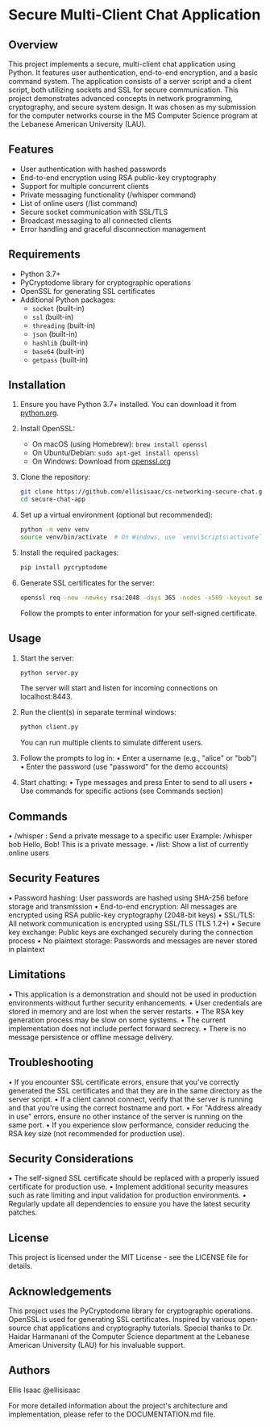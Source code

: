 # Secure Multi-Client Chat Application

## Overview
This project implements a secure, multi-client chat application using Python. It features user authentication, end-to-end encryption, and a basic command system. The application consists of a server script and a client script, both utilizing sockets and SSL for secure communication. This project demonstrates advanced concepts in network programming, cryptography, and secure system design. It was chosen as my submission for the computer networks course in the MS Computer Science program at the Lebanese American University (LAU).

## Features
- User authentication with hashed passwords
- End-to-end encryption using RSA public-key cryptography
- Support for multiple concurrent clients
- Private messaging functionality (/whisper command)
- List of online users (/list command)
- Secure socket communication with SSL/TLS
- Broadcast messaging to all connected clients
- Error handling and graceful disconnection management

## Requirements
- Python 3.7+
- PyCryptodome library for cryptographic operations
- OpenSSL for generating SSL certificates
- Additional Python packages:
  - `socket` (built-in)
  - `ssl` (built-in)
  - `threading` (built-in)
  - `json` (built-in)
  - `hashlib` (built-in)
  - `base64` (built-in)
  - `getpass` (built-in)

## Installation

1. Ensure you have Python 3.7+ installed. You can download it from [python.org](https://www.python.org/downloads/).

2. Install OpenSSL:
   - On macOS (using Homebrew): `brew install openssl`
   - On Ubuntu/Debian: `sudo apt-get install openssl`
   - On Windows: Download from [openssl.org](https://www.openssl.org/source/)

3. Clone the repository:
   ```sh
   git clone https://github.com/ellisisaac/cs-networking-secure-chat.git
   cd secure-chat-app
   ```

4. Set up a virtual environment (optional but recommended):
   ```sh
   python -m venv venv
   source venv/bin/activate  # On Windows, use `venv\Scripts\activate`
   ```

5. Install the required packages:
   ```sh
   pip install pycryptodome
   ```

6. Generate SSL certificates for the server:
   ```sh
   openssl req -new -newkey rsa:2048 -days 365 -nodes -x509 -keyout server.key -out server.crt
   ```
   Follow the prompts to enter information for your self-signed certificate.

## Usage

1. Start the server:
   ```sh
   python server.py
   ```
   The server will start and listen for incoming connections on localhost:8443.

2. Run the client(s) in separate terminal windows:
   ```sh
   python client.py
   ```
   You can run multiple clients to simulate different users.

3. Follow the prompts to log in:
   • Enter a username (e.g., "alice" or "bob")
   • Enter the password (use "password" for the demo accounts)

4. Start chatting:
   • Type messages and press Enter to send to all users
   • Use commands for specific actions (see Commands section)

## Commands

• /whisper <username> <message>: Send a private message to a specific user
   Example: /whisper bob Hello, Bob! This is a private message.
• /list: Show a list of currently online users

## Security Features

• Password hashing: User passwords are hashed using SHA-256 before storage and transmission
• End-to-end encryption: All messages are encrypted using RSA public-key cryptography (2048-bit keys)
• SSL/TLS: All network communication is encrypted using SSL/TLS (TLS 1.2+)
• Secure key exchange: Public keys are exchanged securely during the connection process
• No plaintext storage: Passwords and messages are never stored in plaintext

## Limitations

• This application is a demonstration and should not be used in production environments without further security enhancements.
• User credentials are stored in memory and are lost when the server restarts.
• The RSA key generation process may be slow on some systems.
• The current implementation does not include perfect forward secrecy.
• There is no message persistence or offline message delivery.

## Troubleshooting

• If you encounter SSL certificate errors, ensure that you've correctly generated the SSL certificates and that they are in the same directory as the server script.
• If a client cannot connect, verify that the server is running and that you're using the correct hostname and port.
• For "Address already in use" errors, ensure no other instance of the server is running on the same port.
• If you experience slow performance, consider reducing the RSA key size (not recommended for production use).

## Security Considerations

• The self-signed SSL certificate should be replaced with a properly issued certificate for production use.
• Implement additional security measures such as rate limiting and input validation for production environments.
• Regularly update all dependencies to ensure you have the latest security patches.

## License

This project is licensed under the MIT License - see the LICENSE file for details.

## Acknowledgements

This project uses the PyCryptodome library for cryptographic operations.
OpenSSL is used for generating SSL certificates.
Inspired by various open-source chat applications and cryptography tutorials.
Special thanks to Dr. Haidar Harmanani of the Computer Science department at the Lebanese American University (LAU) for his invaluable support.

## Authors

Ellis Isaac @ellisisaac

For more detailed information about the project's architecture and implementation, please refer to the DOCUMENTATION.md file.
